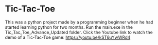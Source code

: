 # Tic-Tac-Toe
This was a python project made by a programming beginner when he had started learning python for two months.
Run the main.exe in the Tic_Tac_Toe_Advance_Updated folder.
Click the Youtube link to watch the demo of a Tic-Tac-Toe game:
https://youtu.be/kST6uYwWRd4 

